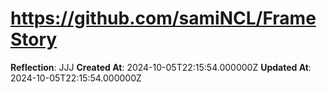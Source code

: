 # https://github.com/samiNCL/FrameStory

**Reflection**: JJJ
**Created At**: 2024-10-05T22:15:54.000000Z
**Updated At**: 2024-10-05T22:15:54.000000Z
